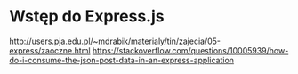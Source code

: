 # Wstęp do Express.js

http://users.pja.edu.pl/~mdrabik/materialy/tin/zajecia/05-express/zaoczne.html
https://stackoverflow.com/questions/10005939/how-do-i-consume-the-json-post-data-in-an-express-application